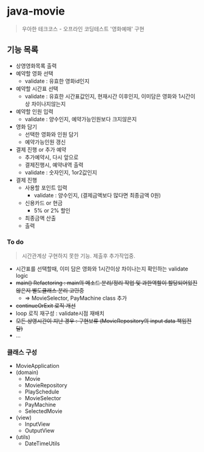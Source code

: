 # java-movie
> 우아한 테크코스 - 오프라인 코딩테스트 '영화예매' 구현

## 기능 목록
- 상영영화목록 출력
- 예약할 영화 선택
  - validate : 유효한 영화id인지
- 예약할 시간표 선택
  - validate : 유효한 시간표값인지, 현재시간 이후인지, 이미담은 영화와 1시간이상 차이나지않는지
- 예약할 인원 입력
  - validate : 양수인지, 예약가능인원보다 크지않은지
- 영화 담기
  - 선택한 영화와 인원 담기
  - 예약가능인원 갱신
- 결제 진행 or 추가 예약
  - 추가예약시, 다시 앞으로
  - 결제진행시, 예약내역 출력
  - validate : 숫자인지, 1or2값인지
- 결제 진행
  - 사용할 포인트 입력
  	- validate : 양수인지, (결제금액보다 많다면 최종금액 0원)
  - 신용카드 or 현금
  	- 5% or 2% 할인
  - 최종금액 산출
  - 출력


### To do
> 시간관계상 구현하지 못한 기능. 제출후 추가작업중.
- 시간표를 선택할때, 이미 담은 영화와 1시간이상 차이나는지 확인하는 validate logic
- ~~main() Refactoring : main의 메소드 분리/정리 작업 및 과한역할이 할당되어있진 않은지 별도클래스 분리 고민중~~
  - => MovieSelector, PayMachine class 추가
- ~~continueOrExit 로직 개선~~
- loop 로직 재구성 : validate시점 재배치
- ~~모든 상영시간이 지난 경우 : 구현보류 (MovieRepository의 input data 책임전달)~~
- ...


### 클래스 구성
- MovieApplication
- (domain)
  - Movie
  - MovieRepository
  - PlaySchedule
  - MovieSelector
  - PayMachine
  - SelectedMovie
- (view)
  - InputView
  - OutputView
- (utils)
  - DateTimeUtils
